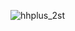 ![hhplus_2st](https://github.com/corncode8/hhplus_tdd_2st/assets/127717982/391ef0b4-d54a-46b2-8f16-8677f91aeae0)
